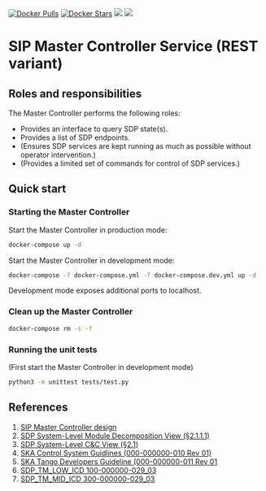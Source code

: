 [![Docker Pulls](https://img.shields.io/docker/pulls/skasip/master_controller_rest.svg)](https://hub.docker.com/r/skasip/master_controller_rest/)
[![Docker Stars](https://img.shields.io/docker/stars/skasip/master_controller_rest.svg)](https://hub.docker.com/r/skasip/master_controller_rest/)
[![](https://images.microbadger.com/badges/version/skasip/master_controller_rest.svg)](https://microbadger.com/images/skasip/master_controller_rest "Get your own version badge on microbadger.com")
[![](https://images.microbadger.com/badges/image/skasip/master_controller_rest.svg)](https://microbadger.com/images/skasip/master_controller_rest "Get your own image badge on microbadger.com")

# SIP Master Controller Service (REST variant)

## Roles and responsibilities

The Master Controller performs the following roles:

* Provides an interface to query SDP state(s).
* Provides a list of SDP endpoints.
* (Ensures SDP services are kept running as much as possible without operator 
  intervention.) 
* (Provides a limited set of commands for control of SDP services.)


## Quick start

### Starting the Master Controller

Start the Master Controller in production mode:

```bash
docker-compose up -d
```

Start the Master Controller in development mode:

```bash
docker-compose -f docker-compose.yml -f docker-compose.dev.yml up -d
```

Development mode exposes additional ports to localhost.


### Clean up the Master Controller

```bash
docker-compose rm -s -f
```

### Running the unit tests

(First start the Master Controller in development mode)

```bash
python3 -m unittest tests/test.py
```

## References

1. [SIP Master Controller design](https://confluence.ska-sdp.org/display/WBS/SIP%3A+%5BEC%5D+Master+Controller+Service)
1. [SDP System-Level Module Decomposition View (§2.1.1.1)](https://docs.google.com/document/d/1M0S20FWn4Dsb8nl9duIoW93OEiXlzVDGh8sqImOl6S0)
1. [SDP System-Level C&C View (§2.1)](https://docs.google.com/document/d/1FTGfuy1R4_xjEug5ENPZwXqfAEy9ydqYXCXP__48KKw)
1. [SKA Control System Guidlines (000-000000-010 Rev 01)](https://ska-aw.bentley.com/SKAProd/Search/QuickLink.aspx?n=000-000000-010&t=3&d=Main%5ceB_PROD&sc=Global&r=01&i=view)
1. [SKA Tango Developers Guideline (000-000000-011 Rev 01](https://docs.google.com/document/d/1vr6xcYTpYOZnECmu47KG5cdyKMF9zE089ufBT5CprNY/edit#heading=h.gjdgxs)
1. [SDP_TM_LOW_ICD 100-000000-029_03](https://docs.google.com/document/d/13E9bgygFz5H-fPrRXSgwxQWTrGNk_yCLCE35NeLhNRs)
1. [SDP_TM_MID_ICD 300-000000-029_03](https://docs.google.com/document/d/1HI8efEahniLJZUfhZoDclump9L-SkEkD_m7kIJBgkcE)
